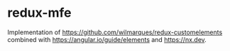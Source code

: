 # redux-mfe
Implementation of https://github.com/wilmarques/redux-customelements combined with https://angular.io/guide/elements and https://nx.dev.
